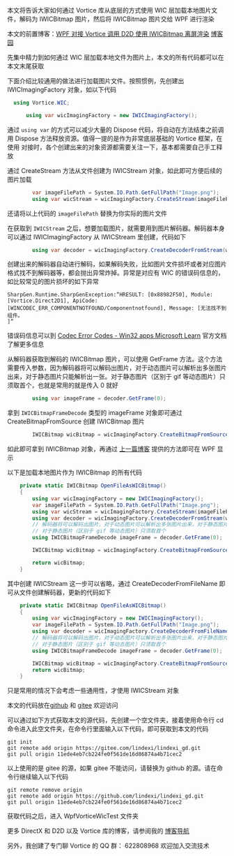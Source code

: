本文将告诉大家如何通过 Vortice 库从底层的方式使用 WIC 层加载本地图片文件，解码为 IWICBitmap 图片，然后将 IWICBitmap 图片交给 WPF 进行渲染

<!--more-->


<!-- CreateTime:2023/5/15 8:38:17 -->


<!-- 标签：C#,D2D,DirectX,Vortice,Direct2D, -->
<!-- 博客 -->
<!-- 发布 -->

本文的前置博客：[WPF 对接 Vortice 调用 D2D 使用 IWICBitmap 离屏渲染](https://blog.lindexi.com/post/WPF-%E5%AF%B9%E6%8E%A5-Vortice-%E8%B0%83%E7%94%A8-D2D-%E4%BD%BF%E7%94%A8-IWICBitmap-%E7%A6%BB%E5%B1%8F%E6%B8%B2%E6%9F%93.html ) [博客园](https://www.cnblogs.com/lindexi/p/16774416.html )

先集中精力到如何通过 WIC 层加载本地文件为图片上，本文的所有代码都可以在本文末尾获取

下面介绍比较通用的做法进行加载图片文件。按照惯例，先创建出 IWICImagingFactory 对象，如以下代码

```csharp
  using Vortice.WIC;

      using var wicImagingFactory = new IWICImagingFactory();
```

通过 `using var` 的方式可以减少大量的 Dispose 代码，将自动在方法结束之前调用 Dispose 方法释放资源。值得一提的是作为非常底层基础的 Vortice 框架，在使用 对接时，各个创建出来的对象资源都需要关注一下，基本都需要自己手工释放

通过 CreateStream 方法从文件创建为 IWICStream 对象，如此即可方便后续的图片加载

```csharp
        var imageFilePath = System.IO.Path.GetFullPath("Image.png");
        using var wicStream = wicImagingFactory.CreateStream(imageFilePath, FileAccess.Read);
```

还请将以上代码的 `imageFilePath` 替换为你实际的图片文件

在获取到 `IWICStream` 之后，想要加载图片，就需要用到图片解码器。解码器本身可以通过 IWICImagingFactory 从 IWICStream 里创建，代码如下

```csharp
        using var decoder = wicImagingFactory.CreateDecoderFromStream(wicStream, DecodeOptions.CacheOnLoad/*参数和 WPF 一样*/);
```

创建出来的解码器自动进行解码，如果解码失败，比如图片文件损坏或者对应图片格式找不到解码器等，都会抛出异常炸掉。异常是对应有 WIC 的错误码信息的，如比较常见的图片损坏的如下异常

```
SharpGen.Runtime.SharpGenException:“HRESULT: [0x88982F50], Module: [Vortice.Direct2D1], ApiCode: [WINCODEC_ERR_COMPONENTNOTFOUND/Componentnotfound], Message: [无法找不到组件。
]”
```

错误码信息可以到 [Codec Error Codes - Win32 apps Microsoft Learn](https://learn.microsoft.com/en-us/windows/win32/wic/-wic-codec-error-codes) 官方文档了解更多信息

从解码器获取到解码的 IWICBitmap 图片，可以使用 GetFrame 方法。这个方法需要传入参数，因为解码器将可以解码出图片，对于动态图片可以解析出多张图片出来，对于静态图片只能解析出一张。对于静态图片（区别于 gif 等动态图片）只须取首个，也就是常用的就是传入 0 就好

```csharp
        using var imageFrame = decoder.GetFrame(0);
```

拿到 `IWICBitmapFrameDecode` 类型的 imageFrame 对象即可通过 CreateBitmapFromSource 创建 IWICBitmap 图片

```csharp
        IWICBitmap wicBitmap = wicImagingFactory.CreateBitmapFromSource(imageFrame, BitmapCreateCacheOption.CacheOnLoad);
```

如此即可拿到 IWICBitmap 对象，再通过 [上一篇博客](https://blog.lindexi.com/post/WPF-%E5%AF%B9%E6%8E%A5-Vortice-%E8%B0%83%E7%94%A8-D2D-%E4%BD%BF%E7%94%A8-IWICBitmap-%E7%A6%BB%E5%B1%8F%E6%B8%B2%E6%9F%93.html ) 提供的方法即可在 WPF 显示

以下是加载本地图片作为 IWICBitmap 的所有代码

```csharp
    private static IWICBitmap OpenFileAsWICBitmap()
    {
        using var wicImagingFactory = new IWICImagingFactory();
        var imageFilePath = System.IO.Path.GetFullPath("Image.png");
        using var wicStream = wicImagingFactory.CreateStream(imageFilePath, FileAccess.Read);
        using var decoder = wicImagingFactory.CreateDecoderFromStream(wicStream, DecodeOptions.CacheOnLoad/*参数和 WPF 一样*/);
        // 解码器将可以解码出图片，对于动态图片可以解析出多张图片出来，对于静态图片只能解析出一张
        // 对于静态图片（区别于 gif 等动态图片）只须取首个
        using IWICBitmapFrameDecode imageFrame = decoder.GetFrame(0);

        IWICBitmap wicBitmap = wicImagingFactory.CreateBitmapFromSource(imageFrame, BitmapCreateCacheOption.NoCache);

        return wicBitmap;
    }
```

其中创建 IWICStream 这一步可以省略，通过 CreateDecoderFromFileName 即可从文件创建解码器，更新的代码如下

```csharp
    private static IWICBitmap OpenFileAsWICBitmap()
    {
        using var wicImagingFactory = new IWICImagingFactory();
        var imageFilePath = System.IO.Path.GetFullPath("Image.png");
        using var decoder = wicImagingFactory.CreateDecoderFromFileName(imageFilePath);
        // 解码器将可以解码出图片，对于动态图片可以解析出多张图片出来，对于静态图片只能解析出一张
        // 对于静态图片（区别于 gif 等动态图片）只须取首个
        using IWICBitmapFrameDecode imageFrame = decoder.GetFrame(0);

        IWICBitmap wicBitmap = wicImagingFactory.CreateBitmapFromSource(imageFrame, BitmapCreateCacheOption.NoCache);
        return wicBitmap;
    }
```

只是常用的情况下会考虑一些通用性，才使用 IWICStream 对象

本文的代码放在[github](https://github.com/lindexi/lindexi_gd/tree/11ede4eb7cb224fe0f561de16d86874a4b71cec2/WpfVorticeWicTest) 和 [gitee](https://gitee.com/lindexi/lindexi_gd/tree/11ede4eb7cb224fe0f561de16d86874a4b71cec2/WpfVorticeWicTest) 欢迎访问

可以通过如下方式获取本文的源代码，先创建一个空文件夹，接着使用命令行 cd 命令进入此空文件夹，在命令行里面输入以下代码，即可获取到本文的代码

```
git init
git remote add origin https://gitee.com/lindexi/lindexi_gd.git
git pull origin 11ede4eb7cb224fe0f561de16d86874a4b71cec2
```

以上使用的是 gitee 的源，如果 gitee 不能访问，请替换为 github 的源。请在命令行继续输入以下代码

```
git remote remove origin
git remote add origin https://github.com/lindexi/lindexi_gd.git
git pull origin 11ede4eb7cb224fe0f561de16d86874a4b71cec2
```

获取代码之后，进入 WpfVorticeWicTest 文件夹

更多 DirectX 和 D2D 以及 Vortice 库的博客，请参阅我的 [博客导航](https://blog.lindexi.com/post/%E5%8D%9A%E5%AE%A2%E5%AF%BC%E8%88%AA.html )

另外，我创建了专门聊 Vortice 的 QQ 群： 622808968 欢迎加入交流技术
